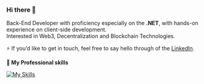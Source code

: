 ### Hi there 👋

Back-End Developer with proficiency especially on the **.NET**,
with hands-on experience on client-side development.<br>Interested in Web3, Decentralization and Blockchain Technologies.

⚡ If you’d like to get in touch, feel free to say hello through of the <a href="#">LinkedIn</a>.
<br />

 <strong>
  🔭  My Professional skills
  </strong>

<p align="center"> 
 
[![My Skills](https://skillicons.dev/icons?i=cs,dotnet,js,ts,react)](https://skillicons.dev)
  
</p>

